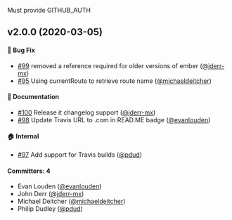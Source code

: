 

Must provide GITHUB_AUTH

## v2.0.0 (2020-03-05)

#### :bug: Bug Fix
* [#99](https://github.com/adopted-ember-addons/ember-cli-bugsnag/pull/99) removed a reference required for older versions of ember ([@jderr-mx](https://github.com/jderr-mx))
* [#95](https://github.com/adopted-ember-addons/ember-cli-bugsnag/pull/95) Using currentRoute to retrieve route name ([@michaeldeitcher](https://github.com/michaeldeitcher))

#### :memo: Documentation
* [#100](https://github.com/adopted-ember-addons/ember-cli-bugsnag/pull/100) Release it changelog support ([@jderr-mx](https://github.com/jderr-mx))
* [#98](https://github.com/adopted-ember-addons/ember-cli-bugsnag/pull/98) Update Travis URL to .com in READ.ME badge ([@evanlouden](https://github.com/evanlouden))

#### :house: Internal
* [#97](https://github.com/adopted-ember-addons/ember-cli-bugsnag/pull/97) Add support for Travis builds ([@pdud](https://github.com/pdud))

#### Committers: 4
- Evan Louden ([@evanlouden](https://github.com/evanlouden))
- John Derr ([@jderr-mx](https://github.com/jderr-mx))
- Michael Deitcher ([@michaeldeitcher](https://github.com/michaeldeitcher))
- Philip Dudley ([@pdud](https://github.com/pdud))
